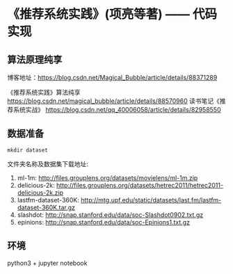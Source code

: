 # 《推荐系统实践》(项亮等著) —— 代码实现

## 算法原理纯享

博客地址：https://blog.csdn.net/Magical_Bubble/article/details/88371289

《推荐系统实践》算法纯享   https://blog.csdn.net/magical_bubble/article/details/88570960
读书笔记《推荐系统实战》 https://blog.csdn.net/qq_40006058/article/details/82958550

## 数据准备

`mkdir dataset`

文件夹名称及数据集下载地址:
1. ml-1m: http://files.grouplens.org/datasets/movielens/ml-1m.zip
2. delicious-2k: http://files.grouplens.org/datasets/hetrec2011/hetrec2011-delicious-2k.zip
3. lastfm-dataset-360K: http://mtg.upf.edu/static/datasets/last.fm/lastfm-dataset-360K.tar.gz
4. slashdot: http://snap.stanford.edu/data/soc-Slashdot0902.txt.gz
5. epinions: http://snap.stanford.edu/data/soc-Epinions1.txt.gz

## 环境

python3 + jupyter notebook
